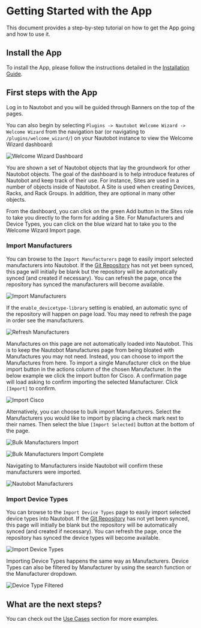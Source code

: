 # Getting Started with the App

This document provides a step-by-step tutorial on how to get the App going and how to use it.

## Install the App

To install the App, please follow the instructions detailed in the [Installation Guide](../admin/install.md).

## First steps with the App

Log in to Nautobot and you will be guided through Banners on the top of the pages.

You can also begin by selecting `Plugins -> Nautobot Welcome Wizard -> Welcome Wizard` from the navigation bar (or navigating to `/plugins/welcome_wizard/`) on your Nautobot instance to view the Welcome Wizard dashboard:

![Welcome Wizard Dashboard](../images/welcome_wizard.png)

You are shown a set of Nautobot objects that lay the groundwork for other Nautobot objects. The goal of the dashboard is to help introduce features of Nautobot and keep track of their use. For instance, Sites are used in a number of objects inside of Nautobot. A Site is used when creating Devices, Racks, and Rack Groups. In addition, they are optional in many other objects.

From the dashboard, you can click on the green Add button in the Sites role to take you directly to the form for adding a Site. For Manufacturers and Device Types, you can click on the blue wizard hat to take you to the Welcome Wizard Import page.

### Import Manufacturers

You can browse to the `Import Manufacturers` page to easily import selected manufacturers into Nautobot. If the [Git Repository](git_datasource.md) 
has not yet been synced, this page will initially be blank but the repository will be automatically synced (and created if necessary). You can refresh the page, once the repository has synced the manufacturers will become available.

![Import Manufacturers](../images/merlin_import_manufacturers.png)

If the `enable_devicetype-library` setting is enabled, an automatic sync of the repository will happen on page load. You may need to refresh the page in order see the manufacturers.

![Refresh Manufacturers](../images/merlin_import_manufacturers_refresh.png)

Manufactures on this page are not automatically loaded into Nautobot. This is to keep the Nautobot Manufactures page from being bloated with Manufactures you may not need. Instead, you can choose to import the Manufactures from here. To import a single Manufacturer click on the blue import button in the actions column of the chosen Manufacturer. In the below example we click the import button for Cisco. A confirmation page will load asking to confirm importing the selected Manufacturer. Click `[Import]` to confirm.

![Import Cisco](../images/import_cisco.png)

Alternatively, you can choose to bulk import Manufacturers. Select the Manufacturers you would like to import by placing a check mark next to their names. Then select the blue `[Import Selected]` button at the bottom of the page.

![Bulk Manufacturers Import](../images/bulk_import_manufacturer.png)

![Bulk Manufacturers Import Complete](../images/bulk_import_manufactures_complete.png)

Navigating to Manufacturers inside Nautobot will confirm these manufacturers were imported.

![Nautobot Manufacturers](../images/manufacturers_confirmed.png)

### Import Device Types

You can browse to the `Import Device Types` page to easily import selected device types into Nautobot.  If the [Git Repository](git_datasource.md) 
has not yet been synced, this page will initially be blank but the repository will be automatically synced (and created if necessary). You can refresh the page, once the repository has synced the device types will become available.

![Import Device Types](../images/merlin_import_device_type.png)

Importing Device Types happens the same way as Manufacturers. Device Types can also be filtered by Manufacturer by using the search function or the Manufacturer dropdown.

![Device Type Filtered](../images/merlin_import_device_type_filtered.png)

## What are the next steps?

You can check out the [Use Cases](app_use_cases.md) section for more examples.
